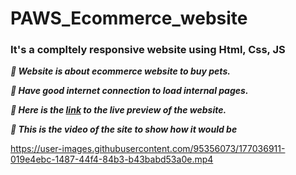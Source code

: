 # PAWS_Ecommerce_website 

### It's a compltely responsive website using Html, Css, JS

***&#x1F537;  Website is about ecommerce website to buy pets.***<br/>

***&#x1F537;  Have good internet connection to load internal pages.***<br/>

***&#x1F537;  Here is the <a href="https://venkatavijayabhaskar007.github.io/PAWS_Responsive_Ecommerce_website/">link</a> to the live preview of the website.***
<br/>
 

 ***&#x1F537;  This is the video of the site to show how it would be*** <br/>
 
 


https://user-images.githubusercontent.com/95356073/177036911-019e4ebc-1487-44f4-84b3-b43babd53a0e.mp4

